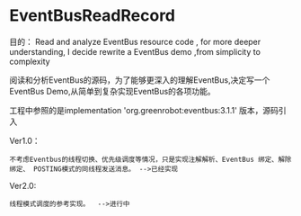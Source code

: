 # EventBusReadRecord
目的：
Read and analyze EventBus resource code , for more deeper understanding, I decide rewrite a  EventBus demo ,from  simplicity to complexity


阅读和分析EventBus的源码，为了能够更深入的理解EventBus,决定写一个EventBus Demo,从简单到复杂实现EventBus的各项功能。

工程中参照的是implementation 'org.greenrobot:eventbus:3.1.1' 版本，源码引入


Ver1.0：

    不考虑Eventbus的线程切换、优先级调度等情况，只是实现注解解析、EventBus 绑定、解除绑定、 POSTING模式的同线程发送消息。 -->已经实现

Ver2.0:

    线程模式调度的参考实现。  -->进行中

